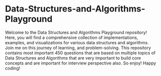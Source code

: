 # Data-Structures-and-Algorithms-Playground
Welcome to the Data Structures and Algorithms Playground repository! Here, you will find a comprehensive collection of implementations, examples, and visualizations for various data structures and algorithms. Join me on this journey of  learning, and problem-solving. 
This repository contains most important 450 questions that are based on multiple topics of Data Structures and Algorithms that are very important to build core concepts and are important for interview perspective also. So enjoy!
Happy coding!
